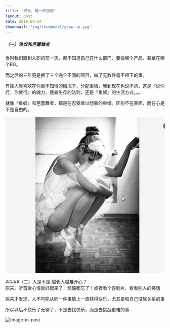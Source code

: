 ```yaml
---
title: "成长，是一种信仰"
layout: post
date: 2016-04-24
thumbnail: "img/thumbnail/grow-up.jpg"
---
```



##### （一）渔奴和芭蕾舞者
当时我们直到入职的前一天，都不知道自己在什么部门、要做哪个产品、甚至在哪个BG。

而之后的三年更是换了三个完全不同的项目，做了无数件毫不相干的事。

有些人就喜欢在你毫不知情的情况下、分配事情，我到现在也说不清，这是『说你行，你就行』的魄力、适者生存的法则，还是『鱼奴』的生活方式。。。

就像『鱼奴』和芭蕾舞者，都是在忍受难以想象的束缚。区别不在表面，而在心是不是自由的。

![image-in-post](/img/1859030-5825d3a3a27dcf5e.png)

#####（二）人是不是 越长大越难开心？
<br>
原来、听首歌心情就好起来了，烦恼都忘了！或者看个喜剧片、看看别人的笑话

后来才发现、人不可能从同一件事情上一直获得快乐，尤其是和自己没屁关系的事

所以以后不快乐了无聊了，不是去找快乐，而是去挑战更难的事

![image-in-post](/img/photo-1445633743309-b60418bedbf2.jpg)